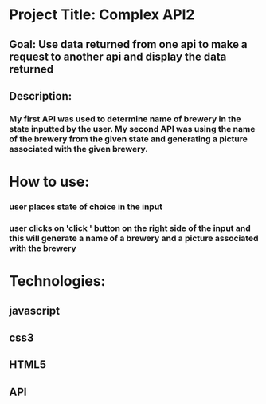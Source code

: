 # Project Title: Complex API2
## Goal: Use data returned from one api to make a request to another api and display the data returned

## Description:
### My first API was used to determine name of brewery in the state inputted by the user. My second API was using the name of the brewery from the given state and generating a picture associated with the given brewery.

# How to use:
### user places state of choice in the input
### user clicks on 'click ' button on the right side of the input and this will generate a name of a brewery and a picture associated with the brewery

# Technologies:
## javascript
## css3
## HTML5
## API
